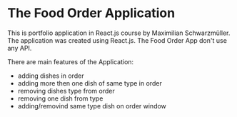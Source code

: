 # The Food Order Application

This is portfolio application in React.js course by Maximilian Schwarzmüller.
The application was created using React.js. The Food Order App don't use any API.

There are main features of the Application:
- adding dishes in order
- adding more then one dish of same type in order
- removing dishes type from order
- removing one dish from type
- adding/removind same type dish on order window
